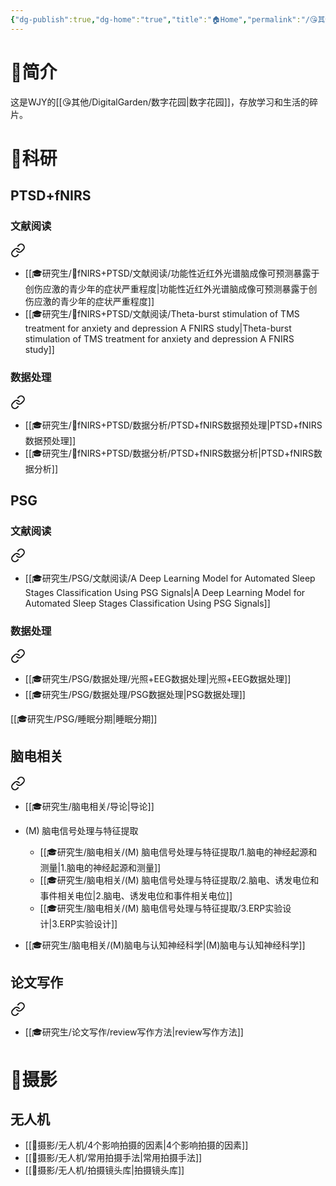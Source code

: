 ```yaml
---
{"dg-publish":true,"dg-home":"true","title":"🏠Home","permalink":"/😘其他/DigitalGarden/🏠Home/","tags":["gardenEntry"],"dgPassFrontmatter":true}
---
```


# 🤩简介

这是WJY的[[😘其他/DigitalGarden/数字花园\|数字花园]]，存放学习和生活的碎片。

# 🔬科研
## PTSD+fNIRS
### 文献阅读


<div class="transclusion internal-embed is-loaded"><a class="markdown-embed-link" href="//f-nirs-ptsd///" aria-label="Open link"><svg xmlns="http://www.w3.org/2000/svg" width="24" height="24" viewBox="0 0 24 24" fill="none" stroke="currentColor" stroke-width="2" stroke-linecap="round" stroke-linejoin="round" class="svg-icon lucide-link"><path d="M10 13a5 5 0 0 0 7.54.54l3-3a5 5 0 0 0-7.07-7.07l-1.72 1.71"></path><path d="M14 11a5 5 0 0 0-7.54-.54l-3 3a5 5 0 0 0 7.07 7.07l1.71-1.71"></path></svg></a><div class="markdown-embed">





+ [[🎓研究生/🌙fNIRS+PTSD/文献阅读/功能性近红外光谱脑成像可预测暴露于创伤应激的青少年的症状严重程度\|功能性近红外光谱脑成像可预测暴露于创伤应激的青少年的症状严重程度]]
+ [[🎓研究生/🌙fNIRS+PTSD/文献阅读/Theta-burst stimulation of TMS treatment for anxiety and depression A FNIRS study\|Theta-burst stimulation of TMS treatment for anxiety and depression A FNIRS study]]

</div></div>

### 数据处理


<div class="transclusion internal-embed is-loaded"><a class="markdown-embed-link" href="//f-nirs-ptsd///" aria-label="Open link"><svg xmlns="http://www.w3.org/2000/svg" width="24" height="24" viewBox="0 0 24 24" fill="none" stroke="currentColor" stroke-width="2" stroke-linecap="round" stroke-linejoin="round" class="svg-icon lucide-link"><path d="M10 13a5 5 0 0 0 7.54.54l3-3a5 5 0 0 0-7.07-7.07l-1.72 1.71"></path><path d="M14 11a5 5 0 0 0-7.54-.54l-3 3a5 5 0 0 0 7.07 7.07l1.71-1.71"></path></svg></a><div class="markdown-embed">





+ [[🎓研究生/🌙fNIRS+PTSD/数据分析/PTSD+fNIRS数据预处理\|PTSD+fNIRS数据预处理]]
+ [[🎓研究生/🌙fNIRS+PTSD/数据分析/PTSD+fNIRS数据分析\|PTSD+fNIRS数据分析]]

</div></div>

## PSG
### 文献阅读


<div class="transclusion internal-embed is-loaded"><a class="markdown-embed-link" href="//psg///" aria-label="Open link"><svg xmlns="http://www.w3.org/2000/svg" width="24" height="24" viewBox="0 0 24 24" fill="none" stroke="currentColor" stroke-width="2" stroke-linecap="round" stroke-linejoin="round" class="svg-icon lucide-link"><path d="M10 13a5 5 0 0 0 7.54.54l3-3a5 5 0 0 0-7.07-7.07l-1.72 1.71"></path><path d="M14 11a5 5 0 0 0-7.54-.54l-3 3a5 5 0 0 0 7.07 7.07l1.71-1.71"></path></svg></a><div class="markdown-embed">





+ [[🎓研究生/PSG/文献阅读/A Deep Learning Model for Automated Sleep Stages Classification Using PSG Signals\|A Deep Learning Model for Automated Sleep Stages Classification Using PSG Signals]]


</div></div>

### 数据处理


<div class="transclusion internal-embed is-loaded"><a class="markdown-embed-link" href="//psg///" aria-label="Open link"><svg xmlns="http://www.w3.org/2000/svg" width="24" height="24" viewBox="0 0 24 24" fill="none" stroke="currentColor" stroke-width="2" stroke-linecap="round" stroke-linejoin="round" class="svg-icon lucide-link"><path d="M10 13a5 5 0 0 0 7.54.54l3-3a5 5 0 0 0-7.07-7.07l-1.72 1.71"></path><path d="M14 11a5 5 0 0 0-7.54-.54l-3 3a5 5 0 0 0 7.07 7.07l1.71-1.71"></path></svg></a><div class="markdown-embed">





+ [[🎓研究生/PSG/数据处理/光照+EEG数据处理\|光照+EEG数据处理]]
+ [[🎓研究生/PSG/数据处理/PSG数据处理\|PSG数据处理]]

</div></div>

[[🎓研究生/PSG/睡眠分期\|睡眠分期]]
## 脑电相关


<div class="transclusion internal-embed is-loaded"><a class="markdown-embed-link" href="////" aria-label="Open link"><svg xmlns="http://www.w3.org/2000/svg" width="24" height="24" viewBox="0 0 24 24" fill="none" stroke="currentColor" stroke-width="2" stroke-linecap="round" stroke-linejoin="round" class="svg-icon lucide-link"><path d="M10 13a5 5 0 0 0 7.54.54l3-3a5 5 0 0 0-7.07-7.07l-1.72 1.71"></path><path d="M14 11a5 5 0 0 0-7.54-.54l-3 3a5 5 0 0 0 7.07 7.07l1.71-1.71"></path></svg></a><div class="markdown-embed">





- [[🎓研究生/脑电相关/导论\|导论]]

- (M) 脑电信号处理与特征提取
	- [[🎓研究生/脑电相关/(M) 脑电信号处理与特征提取/1.脑电的神经起源和测量\|1.脑电的神经起源和测量]]
	- [[🎓研究生/脑电相关/(M) 脑电信号处理与特征提取/2.脑电、诱发电位和事件相关电位\|2.脑电、诱发电位和事件相关电位]]
	- [[🎓研究生/脑电相关/(M) 脑电信号处理与特征提取/3.ERP实验设计\|3.ERP实验设计]]
- [[🎓研究生/脑电相关/(M)脑电与认知神经科学\|(M)脑电与认知神经科学]]

</div></div>

## 论文写作


<div class="transclusion internal-embed is-loaded"><a class="markdown-embed-link" href="////" aria-label="Open link"><svg xmlns="http://www.w3.org/2000/svg" width="24" height="24" viewBox="0 0 24 24" fill="none" stroke="currentColor" stroke-width="2" stroke-linecap="round" stroke-linejoin="round" class="svg-icon lucide-link"><path d="M10 13a5 5 0 0 0 7.54.54l3-3a5 5 0 0 0-7.07-7.07l-1.72 1.71"></path><path d="M14 11a5 5 0 0 0-7.54-.54l-3 3a5 5 0 0 0 7.07 7.07l1.71-1.71"></path></svg></a><div class="markdown-embed">





+ [[🎓研究生/论文写作/review写作方法\|review写作方法]]

</div></div>

# 📸摄影
## 无人机


<div class="transclusion internal-embed is-loaded"><div class="markdown-embed">



+ [[📸摄影/无人机/4个影响拍摄的因素\|4个影响拍摄的因素]]
+ [[📸摄影/无人机/常用拍摄手法\|常用拍摄手法]]
+ [[📸摄影/无人机/拍摄镜头库\|拍摄镜头库]]

</div></div>
